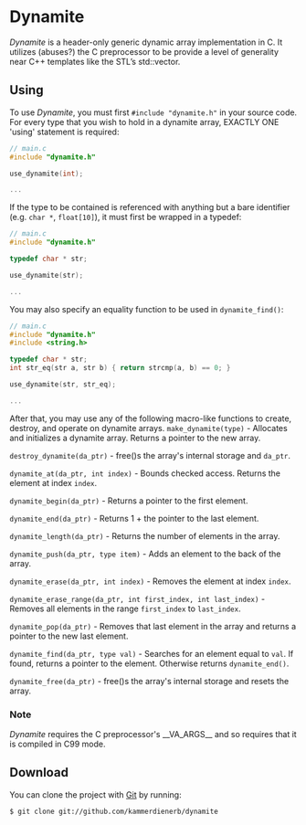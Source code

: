# Dynamite

_Dynamite_ is a header-only generic dynamic array implementation in C. It utilizes (abuses?) the C preprocessor to be provide a level of generality near C++ templates like the STL’s std::vector.

## Using ##
To use _Dynamite_, you must first `#include "dynamite.h"` in your source code. For every type that you wish to hold in a dynamite array, EXACTLY ONE 'using' statement is required:

```C
// main.c
#include "dynamite.h"

use_dynamite(int);

...
```
If the type to be contained is referenced with anything but a bare identifier (e.g. `char *`, `float[10]`), it must first be wrapped in a typedef:

```C
// main.c
#include "dynamite.h"

typedef char * str;

use_dynamite(str);

...
```

You may also specify an equality function to be used in `dynamite_find()`:

```C
// main.c
#include "dynamite.h"
#include <string.h>

typedef char * str;
int str_eq(str a, str b) { return strcmp(a, b) == 0; }

use_dynamite(str, str_eq);

...
```

After that, you may use any of the following macro-like functions to create, destroy, and operate on dynamite arrays.
`make_dynamite(type)`                                           - Allocates and initializes a dynamite array. Returns a pointer to the new array.

`destroy_dynamite(da_ptr)`                                      - free()s the array's internal storage and `da_ptr`.

`dynamite_at(da_ptr, int index)`                                - Bounds checked access. Returns the element at index `index`.

`dynamite_begin(da_ptr)`                                        - Returns a pointer to the first element.

`dynamite_end(da_ptr)`                                          - Returns 1 + the pointer to the last element.

`dynamite_length(da_ptr)`                                       - Returns the number of elements in the array.

`dynamite_push(da_ptr, type item)`                              - Adds an element to the back of the array.

`dynamite_erase(da_ptr, int index)`                             - Removes the element at index `index`.

`dynamite_erase_range(da_ptr, int first_index, int last_index)` - Removes all elements in the range `first_index` to 
`last_index`.

`dynamite_pop(da_ptr)`                                          - Removes that last element in the array and returns a pointer to the new last element.

`dynamite_find(da_ptr, type val)`                               - Searches for an element equal to `val`. If found, returns a pointer to the element. Otherwise returns `dynamite_end()`.

`dynamite_free(da_ptr)`                                         - free()s the array's internal storage and resets the array.

### Note ###
_Dynamite_ requires the C preprocessor's \_\_VA\_ARGS\_\_ and so requires that it is compiled in C99 mode.

## Download ##
You can clone the project with [Git](http://git-scm.com "Git") by running:

    $ git clone git://github.com/kammerdienerb/dynamite
